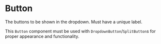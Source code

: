 # Button

The buttons to be shown in the dropdown. Must have a unique label.

This `Button` component must be used with `DropdownButton`/`SplitButton`s for proper appearance and functionality.
